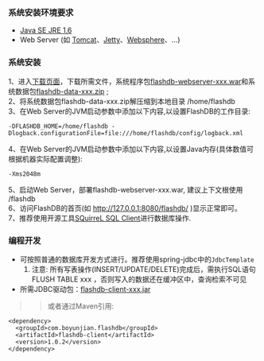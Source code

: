 ### 系统安装环境要求 ###
  * <a href='http://www.oracle.com/technetwork/java/javase/downloads/index.html'>Java SE JRE 1.6</a><br />
  * Web Server (如 <a href='http://tomcat.apache.org/'>Tomcat</a>、<a href='http://www.eclipse.org/jetty/'>Jetty</a>、<a href='http://www.ibm.com/software/websphere/'>Websphere</a>、...) <br />

### 系统安装 ###
1、进入<a href='http://code.google.com/p/flashdb/source/browse/jar'>下载页面</a>，下载所需文件，系统程序包<a href='http://flashdb.googlecode.com/svn/jar/flashdb-webserver-1.0.2.war'>flashdb-webserver-xxx.war</a>和系统数据包<a href='http://flashdb.googlecode.com/svn/jar/flashdb-data-1.0.2.zip'>flashdb-data-xxx.zip</a> ; <br />
2、将系统数据包flashdb-data-xxx.zip解压缩到本地目录 /home/flashdb <br />
3、在Web Server的JVM启动参数中添加以下内容,以设置FlashDB的工作目录:
```
-DFLASHDB_HOME=/home/flashdb -Dlogback.configurationFile=file:///home/flashdb/config/logback.xml
```
4、在Web Server的JVM启动参数中添加以下内容,以设置Java内存(具体数值可根据机器实际配置调整):
```
-Xms2048m
```
5、启动Web Server，部署flashdb-webserver-xxx.war, 建议上下文根使用 /flashdb <br />
6、访问FlashDB的首页(如 http://127.0.0.1:8080/flashdb/ )显示正常即可。<br />
7、推荐使用开源工具<a href='http://code.google.com/p/flashdb/wiki/SQuirreL_CN'>SQuirreL SQL Client</a>进行数据库操作.
<br />
### 编程开发 ###
  * 可按照普通的数据库开发方式进行。推荐使用spring-jdbc中的`JdbcTemplate`
    1. 注意: 所有写表操作(INSERT/UPDATE/DELETE)完成后，需执行SQL语句 FLUSH TABLE xxx ，否则写入的数据还在缓冲区中，查询检索不可见
  * 所需JDBC驱动包：<a href='http://flashdb.googlecode.com/svn/jar/flashdb-client-1.0.2.jar'>flashdb-client-xxx.jar</a>
> > 或者通过Maven引用:
```
<dependency>
  <groupId>com.boyunjian.flashdb</groupId>
  <artifactId>flashdb-client</artifactId>
  <version>1.0.2</version>
</dependency>
```